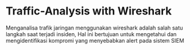 # Traffic-Analysis with Wireshark

Menganalisa trafik jaringan menggunakan wireshark adalah salah satu langkah saat terjadi insiden, Hal ini bertujuan untuk mengetahui dan mengidentifikasi kompromi yang menyebabkan alert pada sistem SIEM 

